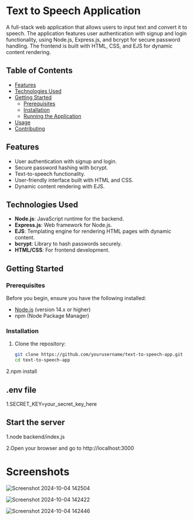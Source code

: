 # Text to Speech Application

A full-stack web application that allows users to input text and convert it to speech. The application features user authentication with signup and login functionality, using Node.js, Express.js, and bcrypt for secure password handling. The frontend is built with HTML, CSS, and EJS for dynamic content rendering.

## Table of Contents

- [Features](#features)
- [Technologies Used](#technologies-used)
- [Getting Started](#getting-started)
  - [Prerequisites](#prerequisites)
  - [Installation](#installation)
  - [Running the Application](#running-the-application)
- [Usage](#usage)
- [Contributing](#contributing)

## Features

- User authentication with signup and login.
- Secure password hashing with bcrypt.
- Text-to-speech functionality.
- User-friendly interface built with HTML and CSS.
- Dynamic content rendering with EJS.

## Technologies Used

- **Node.js**: JavaScript runtime for the backend.
- **Express.js**: Web framework for Node.js.
- **EJS**: Templating engine for rendering HTML pages with dynamic content.
- **bcrypt**: Library to hash passwords securely.
- **HTML/CSS**: For frontend development.

## Getting Started

### Prerequisites

Before you begin, ensure you have the following installed:

- [Node.js](https://nodejs.org/en/download/) (version 14.x or higher)
- npm (Node Package Manager)

### Installation

1. Clone the repository:

   ```bash
   git clone https://github.com/yourusername/text-to-speech-app.git
   cd text-to-speech-app
2.npm install
## .env file
1.SECRET_KEY=your_secret_key_here

## Start the server
1.node backend/index.js

2.Open your browser and go to http://localhost:3000

# Screenshots
![Screenshot 2024-10-04 142504](https://github.com/user-attachments/assets/afadf223-ea72-4114-9b06-d06e573adcc7)

![Screenshot 2024-10-04 142422](https://github.com/user-attachments/assets/2741f192-4a94-4e8d-b445-97c79880af01)

![Screenshot 2024-10-04 142446](https://github.com/user-attachments/assets/c08de28b-122b-415c-a506-41d90e845846)




